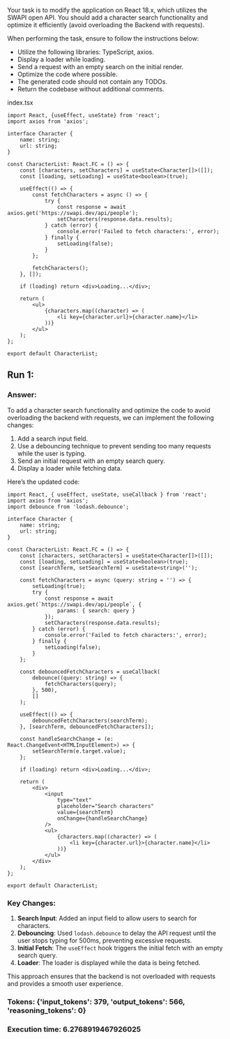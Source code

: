 Your task is to modify the application on React 18.x, which utilizes the SWAPI open API.
You should add a character search functionality and optimize it efficiently (avoid overloading the Backend with requests).

When performing the task, ensure to follow the instructions below:
- Utilize the following libraries: TypeScript, axios.
- Display a loader while loading.
- Send a request with an empty search on the initial render.
- Optimize the code where possible.
- The generated code should not contain any TODOs.
- Return the codebase without additional comments.

index.tsx
```tsx
import React, {useEffect, useState} from 'react';
import axios from 'axios';

interface Character {
    name: string;
    url: string;
}

const CharacterList: React.FC = () => {
    const [characters, setCharacters] = useState<Character[]>([]);
    const [loading, setLoading] = useState<boolean>(true);

    useEffect(() => {
        const fetchCharacters = async () => {
            try {
                const response = await axios.get('https://swapi.dev/api/people');
                setCharacters(response.data.results);
            } catch (error) {
                console.error('Failed to fetch characters:', error);
            } finally {
                setLoading(false);
            }
        };

        fetchCharacters();
    }, []);

    if (loading) return <div>Loading...</div>;

    return (
        <ul>
            {characters.map((character) => (
                <li key={character.url}>{character.name}</li>
            ))}
        </ul>
    );
};

export default CharacterList;
```

## Run 1:
### Answer:
To add a character search functionality and optimize the code to avoid overloading the backend with requests, we can implement the following changes:

1. Add a search input field.
2. Use a debouncing technique to prevent sending too many requests while the user is typing.
3. Send an initial request with an empty search query.
4. Display a loader while fetching data.

Here’s the updated code:

```tsx
import React, { useEffect, useState, useCallback } from 'react';
import axios from 'axios';
import debounce from 'lodash.debounce';

interface Character {
    name: string;
    url: string;
}

const CharacterList: React.FC = () => {
    const [characters, setCharacters] = useState<Character[]>([]);
    const [loading, setLoading] = useState<boolean>(true);
    const [searchTerm, setSearchTerm] = useState<string>('');

    const fetchCharacters = async (query: string = '') => {
        setLoading(true);
        try {
            const response = await axios.get(`https://swapi.dev/api/people`, {
                params: { search: query }
            });
            setCharacters(response.data.results);
        } catch (error) {
            console.error('Failed to fetch characters:', error);
        } finally {
            setLoading(false);
        }
    };

    const debouncedFetchCharacters = useCallback(
        debounce((query: string) => {
            fetchCharacters(query);
        }, 500),
        []
    );

    useEffect(() => {
        debouncedFetchCharacters(searchTerm);
    }, [searchTerm, debouncedFetchCharacters]);

    const handleSearchChange = (e: React.ChangeEvent<HTMLInputElement>) => {
        setSearchTerm(e.target.value);
    };

    if (loading) return <div>Loading...</div>;

    return (
        <div>
            <input
                type="text"
                placeholder="Search characters"
                value={searchTerm}
                onChange={handleSearchChange}
            />
            <ul>
                {characters.map((character) => (
                    <li key={character.url}>{character.name}</li>
                ))}
            </ul>
        </div>
    );
};

export default CharacterList;
```

### Key Changes:
1. **Search Input**: Added an input field to allow users to search for characters.
2. **Debouncing**: Used `lodash.debounce` to delay the API request until the user stops typing for 500ms, preventing excessive requests.
3. **Initial Fetch**: The `useEffect` hook triggers the initial fetch with an empty search query.
4. **Loader**: The loader is displayed while the data is being fetched.

This approach ensures that the backend is not overloaded with requests and provides a smooth user experience.

### Tokens: {'input_tokens': 379, 'output_tokens': 566, 'reasoning_tokens': 0}
### Execution time: 6.2768919467926025

